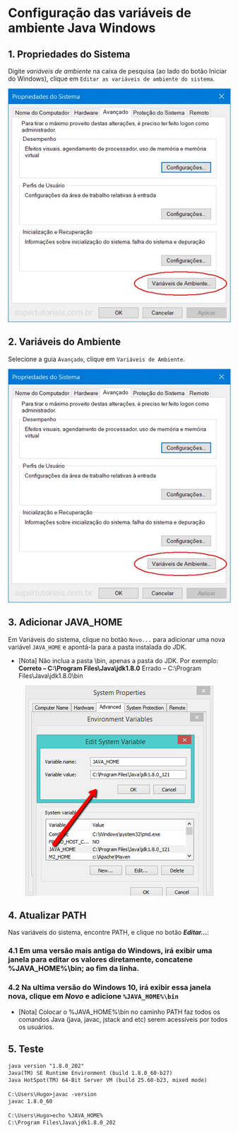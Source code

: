 # Configuração das variáveis de ambiente Java Windows

## 1. Propriedades do Sistema

Digite *variáveis de ambiente* na caixa de pesquisa (ao lado do botão Iniciar do Windows), clique em `Editar as variáveis de ambiente do sistema`.

<p align="center"><img src="./imagem1.webp" alt="imagem 1"></p>

## 2. Variáveis do Ambiente

Selecione a guia `Avançado`, clique em `Variáveis de Ambiente`.

<p align="center"><img src="./imagem2.webp" alt="imagem 2"></p>

## 3. Adicionar JAVA_HOME

Em Variáveis do sistema, clique no botão `Novo...` para adicionar uma nova variável `JAVA_HOME` e apontá-la para a pasta instalada do JDK.

- [Nota]
Não inclua a pasta \bin, apenas a pasta do JDK. Por exemplo:
**Correto – C:\Program Files\Java\jdk1.8.0**
Errado – C:\Program Files\Java\jdk1.8.0\bin

<p align="center"><img src="./imagem3.webp" alt="imagem 2"></p>


## 4. Atualizar PATH

Nas variáveis do sistema, encontre PATH, e clique no botão ***Editar...***:

### 4.1 Em uma versão mais antiga do Windows, irá exibir uma janela para editar os valores diretamente, concatene %JAVA_HOME%\bin; ao fim da linha.

### 4.2 Na ultima versão do Windows 10, irá exibir essa janela nova, clique em ***Novo*** e adicione `%JAVA_HOME%\bin`

- [Nota]
Colocar o %JAVA_HOME%\bin no caminho PATH faz todos os comandos Java (java, javac, jstack and etc) serem acessíveis por todos os usuários.

## 5. Teste

```C:\Users\Hugo>java -version
java version "1.8.0_202"
Java(TM) SE Runtime Environment (build 1.8.0_60-b27)
Java HotSpot(TM) 64-Bit Server VM (build 25.60-b23, mixed mode)

C:\Users\Hugo>javac -version
javac 1.8.0_60

C:\Users\Hugo>echo %JAVA_HOME%
C:\Program Files\Java\jdk1.8.0_202
```
